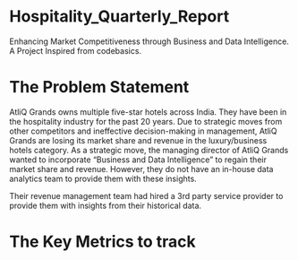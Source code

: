 # Hospitality_Quarterly_Report
Enhancing Market Competitiveness through Business and Data Intelligence. A Project Inspired from codebasics.
# The Problem Statement
AtliQ Grands owns multiple five-star hotels across India. They have been in the hospitality industry for the past 20 years. Due to strategic moves from other competitors and ineffective decision-making in management, AtliQ Grands are losing its market share and revenue in the luxury/business hotels category. As a strategic move, the managing director of AtliQ Grands wanted to incorporate “Business and Data Intelligence” to regain their market share and revenue. However, they do not have an in-house data analytics team to provide them with these insights.

Their revenue management team had hired a 3rd party service provider to provide them with insights from their historical data.
# The Key Metrics to track
